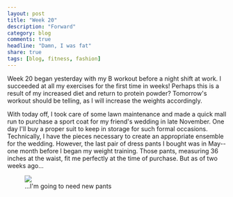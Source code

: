 ```yaml
---
layout: post
title: "Week 20"
description: "Forward"
category: blog
comments: true
headline: "Damn, I was fat"
share: true
tags: [blog, fitness, fashion]
---
```

Week 20 began yesterday with my B workout before a night shift at work.  I succeeded at all my exercises for the first time in weeks!  Perhaps this is a result of my increased diet and return to protein powder?  Tomorrow's workout should be telling, as I will increase the weights accordingly.

With today off, I took care of some lawn maintenance and made a quick mall run to purchase a sport coat for my friend's wedding in late November.  One day I'll buy a proper suit to keep in storage for such formal occasions.  Technically, I have the pieces necessary to create an appropriate ensemble for the wedding.  However, the last pair of dress pants I bought was in May--one month before I began my weight training.  Those pants, measuring 36 inches at the waist, fit me perfectly at the time of purchase.  But as of two weeks ago...

<figure>
     <a href="{{ site.url }}/images/pants_too_big.jpg"><img src="{{ site.url }}/images/pants_too_big.jpg"></a>
     <figcaption>...I'm going to need new pants</figcaption>
</figure>
